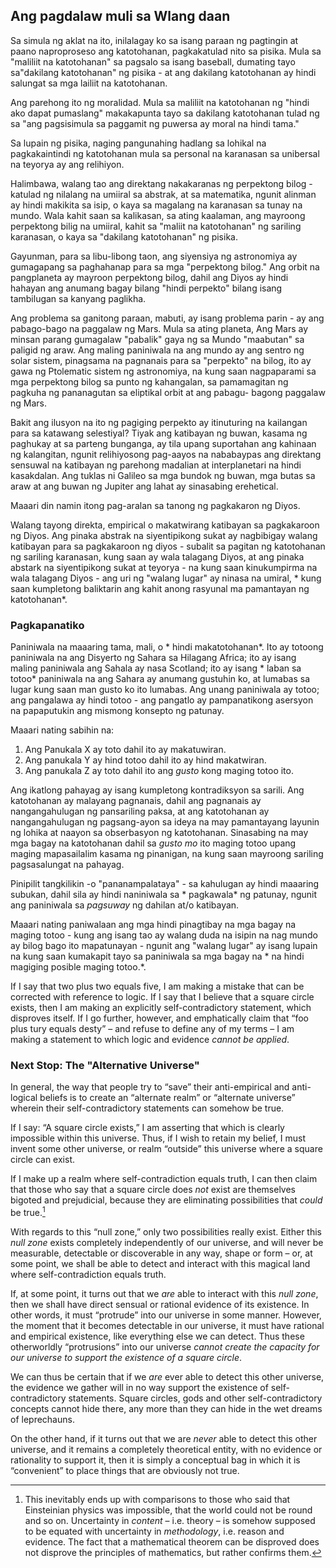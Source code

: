 ## Ang pagdalaw muli sa Wlang daan

Sa simula ng aklat na ito, inilalagay ko sa isang paraan ng pagtingin at paano naproproseso ang katotohanan, pagkakatulad nito sa pisika. Mula sa "maliliit na katotohanan" sa pagsalo sa isang baseball, dumating tayo sa"dakilang katotohanan" ng pisika - at ang dakilang katotohanan ay hindi salungat sa mga lailiit na katotohanan.

Ang parehong ito ng moralidad. Mula sa maliliit na katotohanan ng "hindi ako dapat pumaslang" makakapunta tayo sa dakilang katotohanan tulad ng sa "ang pagsisimula sa paggamit ng puwersa ay moral na hindi tama."

Sa lupain ng pisika, naging pangunahing hadlang sa lohikal na pagkakaintindi ng katotohanan mula sa personal na karanasan sa unibersal na teyorya ay ang relihiyon.

Halimbawa, walang tao ang direktang nakakaranas ng perpektong bilog - katulad ng nilalang na umiiral sa abstrak, at sa matematika, ngunit alinman ay hindi makikita sa isip, o kaya sa magalang na karanasan sa tunay na mundo. Wala kahit saan sa kalikasan, sa ating kaalaman, ang mayroong perpektong bilig na umiiral, kahit sa "maliit na katotohanan" ng sariling karanasan, o kaya sa "dakilang katotohanan" ng pisika.

Gayunman, para sa libu-libong taon, ang siyensiya ng astronomiya ay gumagapang sa paghahanap para sa mga "perpektong bilog." Ang orbit na pangplaneta ay mayroon perpektong bilog, dahil ang Diyos ay hindi hahayan ang anumang bagay bilang "hindi perpekto" bilang isang tambilugan sa kanyang paglikha.

Ang problema sa ganitong paraan, mabuti, ay isang problema parin - ay ang pabago-bago na paggalaw ng Mars. Mula sa ating planeta, Ang Mars ay minsan parang gumagalaw "pabalik" gaya ng sa Mundo "maabutan" sa paligid ng araw. Ang maling paniniwala na ang mundo ay ang sentro ng solar sistem, pinagsama na pagnanais para sa "perpekto" na bilog, ito ay gawa ng Ptolematic sistem ng astronomiya, na kung saan nagpaparami sa mga perpektong bilog sa punto ng kahangalan, sa pamamagitan ng pagkuha ng pananagutan sa eliptikal orbit at ang pabagu- bagong paggalaw ng Mars.

Bakit ang ilusyon na ito ng pagiging perpekto ay itinuturing na kailangan para sa katawang selestiyal? Tiyak ang katibayan ng buwan, kasama ng paghukay at sa parteng bunganga, ay tila upang suportahan ang kahinaan ng kalangitan, ngunit relihiyosong pag-aayos na nababaypas ang direktang sensuwal na katibayan ng parehong madalian at interplanetari na hindi kasakdalan. Ang tuklas ni Galileo sa mga bundok ng buwan, mga butas sa araw at ang buwan ng Jupiter ang lahat ay sinasabing erehetical.

Maaari din namin itong pag-aralan sa tanong ng pagkakaron ng Diyos.

Walang tayong direkta, empirical o makatwirang katibayan sa pagkakaroon ng Diyos. Ang pinaka abstrak na siyentipikong sukat ay nagbibigay walang katibayan para sa pagkakaroon ng diyos - subalit sa pagitan ng katotohanan ng sariling karanasan, kung saan ay wala talagang Diyos, at ang pinaka abstark na siyentipikong sukat at teyorya - na kung saan kinukumpirma na wala talagang Diyos - ang uri ng "walang lugar" ay ninasa na umiral, * kung saan kumpletong baliktarin ang kahit anong rasyunal ma pamantayan ng katotohanan*.

### Pagkapanatiko

Paniniwala na maaaring tama, mali, o * hindi makatotohanan*. Ito ay totoong paniniwala na ang Disyerto ng Sahara sa Hilagang Africa; ito ay isang maling paniniwala ang Sahala ay nasa Scotland; ito ay isang * laban sa totoo* paniniwala na ang Sahara ay anumang gustuhin ko, at lumabas sa lugar kung saan man gusto ko ito lumabas. Ang unang paniniwala ay totoo; ang pangalawa ay hindi totoo - ang pangatlo ay pampanatikong asersyon na papaputukin ang mismong konsepto ng patunay.

Maaari nating sabihin na:

1. Ang Panukala X ay toto dahil ito ay makatuwiran.
2. Ang panukala Y ay hind totoo dahil ito ay hind makatwiran.
3. Ang panukala Z ay toto dahil ito ang *gusto* kong maging totoo ito.

Ang ikatlong pahayag ay isang kumpletong kontradiksyon sa sarili. Ang katotohanan ay malayang pagnanais, dahil ang pagnanais ay nangangahulugan ng pansariling paksa, at ang katotohanan ay nangangahulugan ng pagsang-ayon sa ideya na may pamantayang layunin ng lohika at naayon sa obserbasyon ng katotohanan. Sinasabing na may mga bagay na katotohanan dahil sa *gusto mo* ito maging totoo upang maging mapasailalim kasama ng pinanigan, na kung saan mayroong sariling pagsasalungat na pahayag.

Pinipilit tangkilikin -o "pananampalataya" - sa kahulugan ay hindi maaaring subukan, dahil sila ay hindi naniniwala sa * pagkawala* ng patunay, ngunit ang paniniwala sa *pagsuway* ng dahilan at/o katibayan.

Maaari nating paniwalaan ang mga hindi pinagtibay na mga bagay na maging totoo - kung ang isang tao ay walang duda na isipin na nag mundo ay bilog bago ito mapatunayan - ngunit ang "walang lugar" ay isang lupain na kung saan kumakapit tayo sa paniniwala sa mga bagay na * na hindi magiging posible maging totoo.*.

If I say that two plus two equals five, I am making a mistake that can be corrected with reference to logic. If I say that I believe that a square circle exists, then I am making an explicitly self-contradictory statement, which disproves itself. If I go further, however, and emphatically claim that “foo plus tury equals desty” – and refuse to define any of my terms – I am making a statement to which logic and evidence *cannot be applied*.

### Next Stop: The "Alternative Universe"

In general, the way that people try to “save” their anti-empirical and anti-logical beliefs is to create an “alternate realm” or “alternate universe” wherein their self-contradictory statements can somehow be true.

If I say: “A square circle exists,” I am asserting that which is clearly impossible within this universe. Thus, if I wish to retain my belief, I must invent some other universe, or realm “outside” this universe where a square circle can exist.

If I make up a realm where self-contradiction equals truth, I can then claim that those who say that a square circle does *not* exist are themselves bigoted and prejudicial, because they are eliminating possibilities that *could* be true.[^1]

With regards to this “null zone,” only two possibilities really exist. Either this *null zone* exists completely independently of our universe, and will never be measurable, detectable or discoverable in any way, shape or form – or, at some point, we shall be able to detect and interact with this magical land where self-contradiction equals truth.

If, at some point, it turns out that we *are* able to interact with this *null zone*, then we shall have direct sensual or rational evidence of its existence. In other words, it must “protrude” into our universe in some manner. However, the moment that it becomes detectable in our universe, it must have rational and empirical existence, like everything else we can detect. Thus these otherworldly “protrusions” into our universe *cannot create the capacity for our universe to support the existence of a square circle*.

We can thus be certain that if we *are* ever able to detect this other universe, the evidence we gather will in no way support the existence of self-contradictory statements. Square circles, gods and other self-contradictory concepts cannot hide there, any more than they can hide in the wet dreams of leprechauns.

On the other hand, if it turns out that we are *never* able to detect this other universe, and it remains a completely theoretical entity, with no evidence or rationality to support it, then it is simply a conceptual bag in which it is “convenient” to place things that are obviously not true.

[^1]: This inevitably ends up with comparisons to those who said that Einsteinian physics was impossible, that the world could not be round and so on. Uncertainty in *content* – i.e. theory – is somehow supposed to be equated with uncertainty in *methodology*, i.e. reason and evidence. The fact that a mathematical theorem can be disproved does not disprove the principles of mathematics, but rather confirms them.